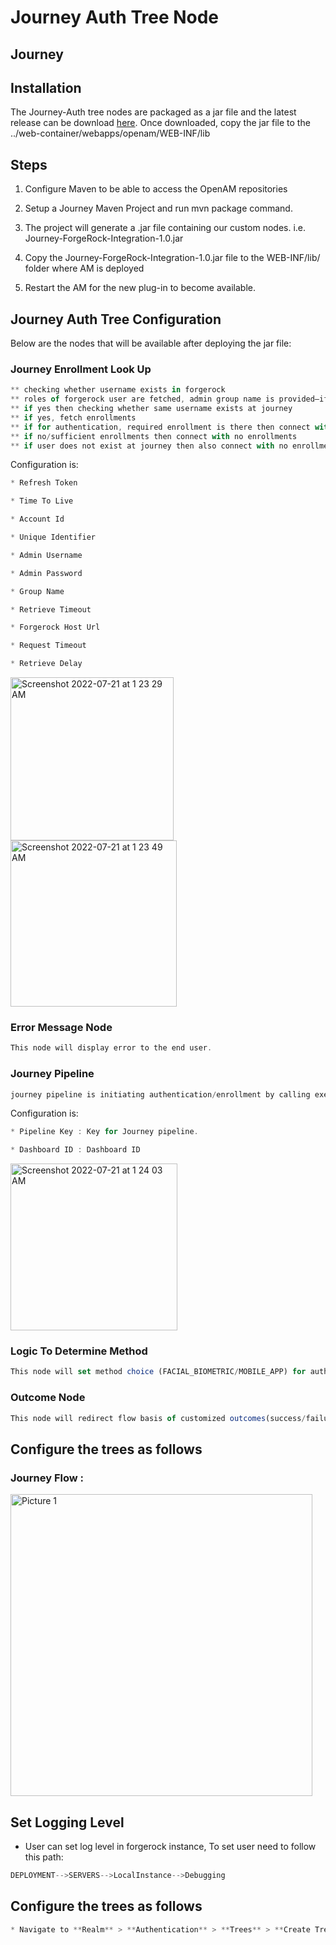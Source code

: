 # Journey Auth Tree Node

## Journey

## Installation

The Journey-Auth tree nodes are packaged as a jar file and the latest release can be download [here](https://github.com/nitesh-sacumen/Journey).
Once downloaded, copy the jar file to the ../web-container/webapps/openam/WEB-INF/lib
 
## Steps

1) Configure Maven to be able to access the OpenAM repositories

2) Setup a Journey Maven Project and run mvn package command.

3) The project will generate a .jar file containing our custom nodes. i.e. Journey-ForgeRock-Integration-1.0.jar

5) Copy the Journey-ForgeRock-Integration-1.0.jar file to the WEB-INF/lib/ folder where AM is deployed

6) Restart the AM for the new plug-in to become available.


## Journey Auth Tree Configuration

Below are the nodes that will be available after deploying the jar file:

### Journey Enrollment Look Up
```js
** checking whether username exists in forgerock
** roles of forgerock user are fetched, admin group name is provided—if username is part of that admin group members list then facial biometrics will be preferred enrollment/authentication—but if admin user is not having facial biometrics enrolled but enrolled for mobile app then authentication will be done using mobile app
** if yes then checking whether same username exists at journey
** if yes, fetch enrollments
** if for authentication, required enrollment is there then connect with has enrollments with that method for authentication
** if no/sufficient enrollments then connect with no enrollments
** if user does not exist at journey then also connect with no enrollments path
```

Configuration is:
```js
* Refresh Token

* Time To Live

* Account Id

* Unique Identifier

* Admin Username

* Admin Password

* Group Name

* Retrieve Timeout

* Forgerock Host Url

* Request Timeout

* Retrieve Delay

```

<img width="261" alt="Screenshot 2022-07-21 at 1 23 29 AM" src="https://user-images.githubusercontent.com/106667867/180070027-39f7b6c3-b44f-41b3-b2e8-78596dc30db9.png">
<img width="266" alt="Screenshot 2022-07-21 at 1 23 49 AM" src="https://user-images.githubusercontent.com/106667867/180070065-5e4ee732-52ee-42a4-a17d-65ee9514f23b.png">



### Error Message Node
```js
This node will display error to the end user.
```
 
### Journey Pipeline
```js
journey pipeline is initiating authentication/enrollment by calling execution create api, which will give execution id--then retrieve execution api will check for execution response at fixed intervals and for fixed intervals--whether execution was successful/timeout-retry/failed 
```

Configuration is:
```js
* Pipeline Key : Key for Journey pipeline.

* Dashboard ID : Dashboard ID
```

<img width="267" alt="Screenshot 2022-07-21 at 1 24 03 AM" src="https://user-images.githubusercontent.com/106667867/180070156-4c4e434b-6068-460d-aa4a-63688cfec60d.png">


### Logic To Determine Method
```js
This node will set method choice (FACIAL_BIOMETRIC/MOBILE_APP) for authentication.
```


### Outcome Node
```js
This node will redirect flow basis of customized outcomes(success/failure/timeout).
```



## Configure the trees as follows

### Journey Flow :
<img width="483" alt="Picture 1" src="https://user-images.githubusercontent.com/106667867/180070558-23d97114-24a6-4aa8-94f1-a94ac424018d.png">


## Set Logging Level

* User can set log level in forgerock instance, To set user need to follow this path:
```js
DEPLOYMENT-->SERVERS-->LocalInstance-->Debugging
```

## Configure the trees as follows
```js
* Navigate to **Realm** > **Authentication** > **Trees** > **Create Tree**
```

